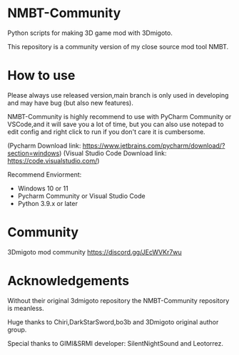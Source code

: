 # NMBT-Community
Python scripts for making 3D game mod with 3Dmigoto.

This repository is a community version of my close source mod tool NMBT.

# How to use
Please always use released version,main branch is only used in developing and may have bug (but also new features).

NMBT-Community is highly recommend to use with PyCharm Community or VSCode,and it will save you a lot of time,
but you can also use notepad to edit config and right click to run if you don't care it is cumbersome.

(Pycharm Download link: https://www.jetbrains.com/pycharm/download/?section=windows)
(Visual Studio Code Download link: https://code.visualstudio.com/)

Recommend Enviorment:
- Windows 10 or 11 
- Pycharm Community or Visual Studio Code
- Python 3.9.x or later


# Community
3Dmigoto mod community
https://discord.gg/JEcWVKr7wu


# Acknowledgements
Without their original 3dmigoto repository the NMBT-Community repository is meanless. 

Huge thanks to Chiri,DarkStarSword,bo3b and 3Dmigoto original author group.

Special thanks to GIMI&SRMI developer: SilentNightSound and Leotorrez.